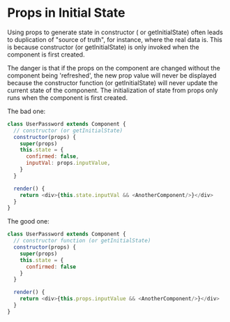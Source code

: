 # Props in Initial State

Using props to generate state in constructor ( or getInitialState) often leads to duplication of "source of truth", for instance, where the real data is. This is because constructor (or getInitialState) is only invoked when the component is first created.

The danger is that if the props on the component are changed without the component being 'refreshed', the new prop value will never be displayed because the constructor function (or getInitialState) will never update the current state of the component. The initialization of state from props only runs when the component is first created.

The bad one:

```js
class UserPassword extends Component {
  // constructor (or getInitialState)
  constructor(props) {
    super(props)
    this.state = {
      confirmed: false,
      inputVal: props.inputValue,
    }
  }

  render() {
    return <div>{this.state.inputVal && <AnotherComponent/>}</div>
  }
}
```

The good one:

```js
class UserPassword extends Component {
  // constructor function (or getInitialState)
  constructor(props) {
    super(props)
    this.state = {
      confirmed: false
    }
  }

  render() {
    return <div>{this.props.inputValue && <AnotherComponent/>}</div>
  }
}
```
